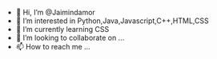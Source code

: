 - 👋 Hi, I’m @Jaimindamor
- 👀 I’m interested in Python,Java,Javascript,C++,HTML,CSS
- 🌱 I’m currently learning CSS
- 💞️ I’m looking to collaborate on ...
- 📫 How to reach me ...

<!---
Jaimindamor/Jaimindamor is a ✨ special ✨ repository because its `README.md` (this file) appears on your GitHub profile.
You can click the Preview link to take a look at your changes.
--->
